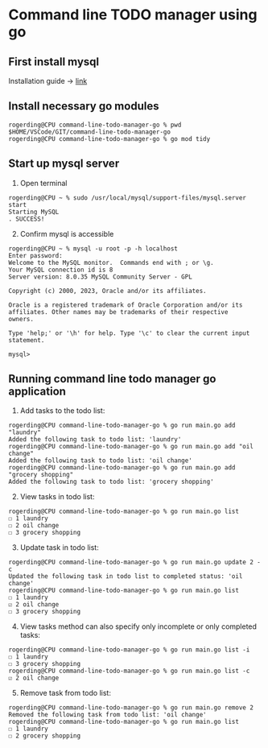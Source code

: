 # Command line TODO manager using go

## First install mysql
Installation guide -> [link](https://dev.mysql.com/doc/mysql-getting-started/en/)

## Install necessary go modules
```
rogerding@CPU command-line-todo-manager-go % pwd
$HOME/VSCode/GIT/command-line-todo-manager-go
rogerding@CPU command-line-todo-manager-go % go mod tidy
```

## Start up mysql server 
1. Open terminal
```
rogerding@CPU ~ % sudo /usr/local/mysql/support-files/mysql.server start
Starting MySQL
. SUCCESS!
```
2. Confirm mysql is accessible
```
rogerding@CPU ~ % mysql -u root -p -h localhost
Enter password:
Welcome to the MySQL monitor.  Commands end with ; or \g.
Your MySQL connection id is 8
Server version: 8.0.35 MySQL Community Server - GPL

Copyright (c) 2000, 2023, Oracle and/or its affiliates.

Oracle is a registered trademark of Oracle Corporation and/or its
affiliates. Other names may be trademarks of their respective
owners.

Type 'help;' or '\h' for help. Type '\c' to clear the current input statement.

mysql>
```

## Running command line todo manager go application
1. Add tasks to the todo list:
```
rogerding@CPU command-line-todo-manager-go % go run main.go add "laundry"
Added the following task to todo list: 'laundry'
rogerding@CPU command-line-todo-manager-go % go run main.go add "oil change"
Added the following task to todo list: 'oil change'
rogerding@CPU command-line-todo-manager-go % go run main.go add "grocery shopping"
Added the following task to todo list: 'grocery shopping'
```
2. View tasks in todo list: 
```
rogerding@CPU command-line-todo-manager-go % go run main.go list
☐ 1 laundry
☐ 2 oil change
☐ 3 grocery shopping
```
3. Update task in todo list:
```
rogerding@CPU command-line-todo-manager-go % go run main.go update 2 -c
Updated the following task in todo list to completed status: 'oil change'
rogerding@CPU command-line-todo-manager-go % go run main.go list       
☐ 1 laundry
☑ 2 oil change
☐ 3 grocery shopping
```
4. View tasks method can also specify only incomplete or only completed tasks:
```
rogerding@CPU command-line-todo-manager-go % go run main.go list -i
☐ 1 laundry
☐ 3 grocery shopping
rogerding@CPU command-line-todo-manager-go % go run main.go list -c
☑ 2 oil change
```
5. Remove task from todo list:
```
rogerding@CPU command-line-todo-manager-go % go run main.go remove 2
Removed the following task from todo list: 'oil change'
rogerding@CPU command-line-todo-manager-go % go run main.go list    
☐ 1 laundry
☐ 2 grocery shopping
```
